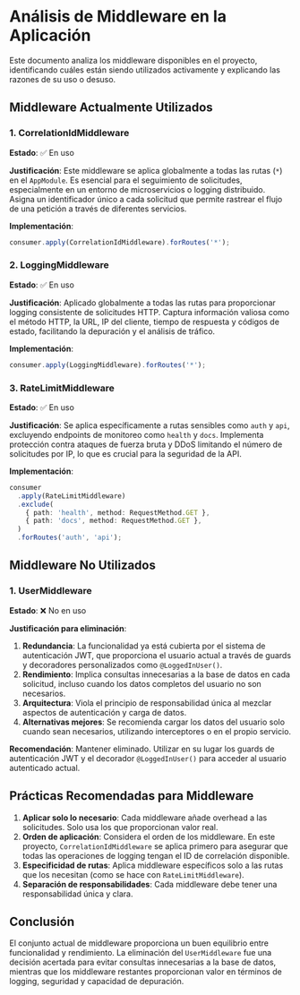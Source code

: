 # Análisis de Middleware en la Aplicación

Este documento analiza los middleware disponibles en el proyecto, identificando cuáles están siendo utilizados activamente y explicando las razones de su uso o desuso.

## Middleware Actualmente Utilizados

### 1. CorrelationIdMiddleware

**Estado**: ✅ En uso

**Justificación**: Este middleware se aplica globalmente a todas las rutas (`*`) en el `AppModule`. Es esencial para el seguimiento de solicitudes, especialmente en un entorno de microservicios o logging distribuido. Asigna un identificador único a cada solicitud que permite rastrear el flujo de una petición a través de diferentes servicios.

**Implementación**:

```typescript
consumer.apply(CorrelationIdMiddleware).forRoutes('*');
```

### 2. LoggingMiddleware

**Estado**: ✅ En uso

**Justificación**: Aplicado globalmente a todas las rutas para proporcionar logging consistente de solicitudes HTTP. Captura información valiosa como el método HTTP, la URL, IP del cliente, tiempo de respuesta y códigos de estado, facilitando la depuración y el análisis de tráfico.

**Implementación**:

```typescript
consumer.apply(LoggingMiddleware).forRoutes('*');
```

### 3. RateLimitMiddleware

**Estado**: ✅ En uso

**Justificación**: Se aplica específicamente a rutas sensibles como `auth` y `api`, excluyendo endpoints de monitoreo como `health` y `docs`. Implementa protección contra ataques de fuerza bruta y DDoS limitando el número de solicitudes por IP, lo que es crucial para la seguridad de la API.

**Implementación**:

```typescript
consumer
  .apply(RateLimitMiddleware)
  .exclude(
    { path: 'health', method: RequestMethod.GET },
    { path: 'docs', method: RequestMethod.GET },
  )
  .forRoutes('auth', 'api');
```

## Middleware No Utilizados

### 1. UserMiddleware

**Estado**: ❌ No en uso

**Justificación para eliminación**:

1. **Redundancia**: La funcionalidad ya está cubierta por el sistema de autenticación JWT, que proporciona el usuario actual a través de guards y decoradores personalizados como `@LoggedInUser()`.
2. **Rendimiento**: Implica consultas innecesarias a la base de datos en cada solicitud, incluso cuando los datos completos del usuario no son necesarios.
3. **Arquitectura**: Viola el principio de responsabilidad única al mezclar aspectos de autenticación y carga de datos.
4. **Alternativas mejores**: Se recomienda cargar los datos del usuario solo cuando sean necesarios, utilizando interceptores o en el propio servicio.

**Recomendación**: Mantener eliminado. Utilizar en su lugar los guards de autenticación JWT y el decorador `@LoggedInUser()` para acceder al usuario autenticado actual.

## Prácticas Recomendadas para Middleware

1. **Aplicar solo lo necesario**: Cada middleware añade overhead a las solicitudes. Solo usa los que proporcionan valor real.
2. **Orden de aplicación**: Considera el orden de los middleware. En este proyecto, `CorrelationIdMiddleware` se aplica primero para asegurar que todas las operaciones de logging tengan el ID de correlación disponible.
3. **Especificidad de rutas**: Aplica middleware específicos solo a las rutas que los necesitan (como se hace con `RateLimitMiddleware`).
4. **Separación de responsabilidades**: Cada middleware debe tener una responsabilidad única y clara.

## Conclusión

El conjunto actual de middleware proporciona un buen equilibrio entre funcionalidad y rendimiento. La eliminación del `UserMiddleware` fue una decisión acertada para evitar consultas innecesarias a la base de datos, mientras que los middleware restantes proporcionan valor en términos de logging, seguridad y capacidad de depuración.
